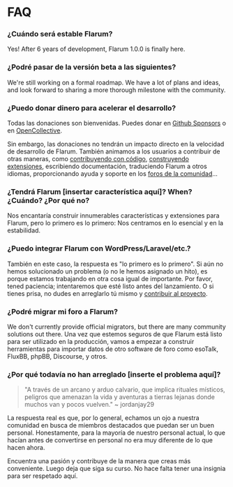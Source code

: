 # FAQ

### ¿Cuándo será estable Flarum?

Yes! After 6 years of development, Flarum 1.0.0 is finally here.

### ¿Podré pasar de la versión beta a las siguientes?

We're still working on a formal roadmap. We have a lot of plans and ideas, and look forward to sharing a more thorough milestone with the community.

### ¿Puedo donar dinero para acelerar el desarrollo?

Todas las donaciones son bienvenidas. Puedes donar en [Github Sponsors](https://github.com/sponsors/flarum) o en [OpenCollective](https://opencollective.com/flarum).

Sin embargo, las donaciones no tendrán un impacto directo en la velocidad de desarrollo de Flarum. También animamos a los usuarios a contribuir de otras maneras, como [contribuyendo con código](contributing.md), [construyendo extensiones](/extend/), escribiendo documentación, traduciendo Flarum a otros idiomas, proporcionando ayuda y soporte en los [foros de la comunidad](https://discuss.flarum.org/)...

### ¿Tendrá Flarum [insertar característica aquí]? When? ¿Cuándo? ¿Por qué no?

Nos encantaría construir innumerables características y extensiones para Flarum, pero lo primero es lo primero: Nos centramos en lo esencial y en la estabilidad.

### ¿Puedo integrar Flarum con WordPress/Laravel/etc.?

También en este caso, la respuesta es "lo primero es lo primero". Si aún no hemos solucionado un problema (o no le hemos asignado un hito), es porque estamos trabajando en otra cosa igual de importante. Por favor, tened paciencia; intentaremos que esté listo antes del lanzamiento. O si tienes prisa, no dudes en arreglarlo tú mismo y [contribuir al proyecto](contributing.md).

### ¿Podré migrar mi foro a Flarum?

We don't currently provide official migrators, but there are many community solutions out there. Una vez que estemos seguros de que Flarum está listo para ser utilizado en la producción, vamos a empezar a construir herramientas para importar datos de otro software de foro como esoTalk, FluxBB, phpBB, Discourse, y otros.

### ¿Por qué todavía no han arreglado [inserte el problema aquí]?

> "A través de un arcano y arduo calvario, que implica rituales místicos, peligros que amenazan la vida y aventuras a tierras lejanas donde muchos van y pocos vuelven." ~ jordanjay29

La respuesta real es que, por lo general, echamos un ojo a nuestra comunidad en busca de miembros destacados que puedan ser un buen personal. Honestamente, para la mayoría de nuestro personal actual, lo que hacían antes de convertirse en personal no era muy diferente de lo que hacen ahora.

Encuentra una pasión y contribuye de la manera que creas más conveniente. Luego deja que siga su curso. No hace falta tener una insignia para ser respetado aquí.